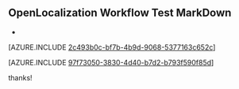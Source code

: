 ## OpenLocalization Workflow Test MarkDown
* 

[AZURE.INCLUDE [2c493b0c-bf7b-4b9d-9068-5377163c652c](calleeMd1.md)]



[AZURE.INCLUDE [97f73050-3830-4d40-b7d2-b793f590f85d](calleeMd2.md)]

 
thanks!